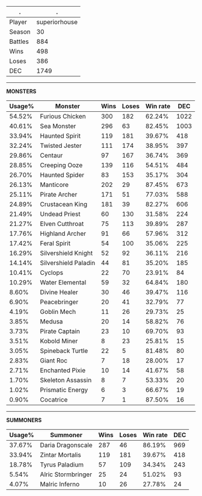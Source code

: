 .|.
|-|-
Player|superiorhouse
Season|30
Battles|884
Wins|498
Loses|386
DEC|1749

---
**MONSTERS**

Usage%|Monster|Wins|Loses|Win rate|DEC|
-|-|-|-|-|-|
54.52%|Furious Chicken|300|182|62.24%|1022|
40.61%|Sea Monster|296|63|82.45%|1003|
33.94%|Haunted Spirit|119|181|39.67%|418|
32.24%|Twisted Jester|111|174|38.95%|397|
29.86%|Centaur|97|167|36.74%|369|
28.85%|Creeping Ooze|139|116|54.51%|484|
26.70%|Haunted Spider|83|153|35.17%|304|
26.13%|Manticore|202|29|87.45%|673|
25.11%|Pirate Archer|171|51|77.03%|588|
24.89%|Crustacean King|181|39|82.27%|606|
21.49%|Undead Priest|60|130|31.58%|224|
21.27%|Elven Cutthroat|75|113|39.89%|287|
17.76%|Highland Archer|91|66|57.96%|312|
17.42%|Feral Spirit|54|100|35.06%|225|
16.29%|Silvershield Knight|52|92|36.11%|216|
14.14%|Silvershield Paladin|44|81|35.20%|185|
10.41%|Cyclops|22|70|23.91%|84|
10.29%|Water Elemental|59|32|64.84%|180|
8.60%|Divine Healer|30|46|39.47%|116|
6.90%|Peacebringer|20|41|32.79%|77|
4.19%|Goblin Mech|11|26|29.73%|25|
3.85%|Medusa|20|14|58.82%|76|
3.73%|Pirate Captain|23|10|69.70%|93|
3.51%|Kobold Miner|8|23|25.81%|15|
3.05%|Spineback Turtle|22|5|81.48%|80|
2.83%|Giant Roc|7|18|28.00%|17|
2.71%|Enchanted Pixie|10|14|41.67%|58|
1.70%|Skeleton Assassin|8|7|53.33%|20|
1.02%|Prismatic Energy|6|3|66.67%|19|
0.90%|Cocatrice|7|1|87.50%|16|

---
**SUMMONERS**

Usage%|Summoner|Wins|Loses|Win rate|DEC|
-|-|-|-|-|-|
37.67%|Daria Dragonscale|287|46|86.19%|969|
33.94%|Zintar Mortalis|119|181|39.67%|418|
18.78%|Tyrus Paladium|57|109|34.34%|243|
5.54%|Alric Stormbringer|25|24|51.02%|93|
4.07%|Malric Inferno|10|26|27.78%|24|
